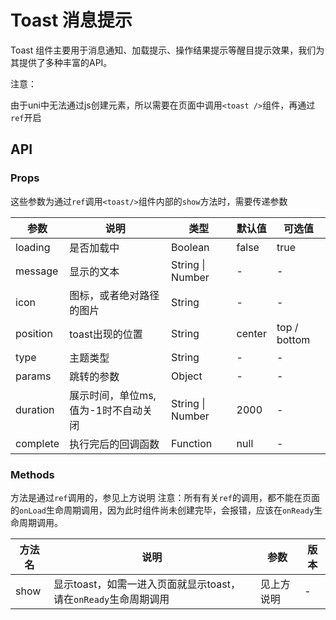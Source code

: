 # Toast 消息提示

Toast 组件主要用于消息通知、加载提示、操作结果提示等醒目提示效果，我们为其提供了多种丰富的API。

<div class="custom-block warning">
  <p class="custom-block-title">注意：</p>
  <p>由于uni中无法通过js创建元素，所以需要在页面中调用<code>&lt;toast /&gt;</code>组件，再通过<code>ref</code>开启</p>
</div>

## API

### Props

这些参数为通过<code>ref</code>调用<code>&lt;toast/&gt;</code>组件内部的<code>show</code>方法时，需要传递参数

| 参数 | 说明 | 类型 | 默认值 | 可选值 |
| --- | --- | --- | --- | --- |
| loading | 是否加载中 | Boolean | false | true |
| message | 显示的文本 | String \| Number | - | - |
| icon | 图标，或者绝对路径的图片 | String | - | - |
| position | toast出现的位置 | String | center | top / bottom |
| type | 主题类型 | String | - | - |
| params | 跳转的参数 | Object | - | - |
| duration | 展示时间，单位ms, 值为-1时不自动关闭 | String \| Number | 2000 | - |
| complete | 执行完后的回调函数 | Function | null | - |

### Methods

方法是通过<code>ref</code>调用的，参见上方说明
注意：所有有关<code>ref</code>的调用，都不能在页面的<code>onLoad</code>生命周期调用，因为此时组件尚未创建完毕，会报错，应该在<code>onReady</code>生命周期调用。

| 方法名 | 说明 | 参数 | 版本 |
| --- | --- | --- | --- |
| show | 显示toast，如需一进入页面就显示toast，请在<code>onReady</code>生命周期调用 | 见上方说明 | - |